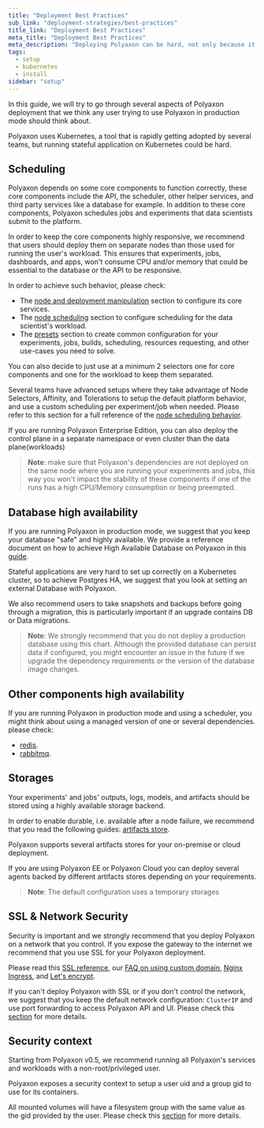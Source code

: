 ```yaml
---
title: "Deployment Best Practices"
sub_link: "deployment-strategies/best-practices"
title_link: "Deployment Best Practices"
meta_title: "Deployment Best Practices"
meta_description: "Deploying Polyaxon can be hard, not only because it requires using Kubernetes a tool that is hard to manage and maintain, but also because it is a stateful application. In this guide, we will try to go through several aspects of Polyaxon deployment that we think any user trying to use Polyaxon in production mode should think about."
tags:
  - setup
  - kubernetes
  - install
sidebar: "setup"
---
```


In this guide, we will try to go through several aspects of Polyaxon deployment that we think any user trying to use Polyaxon in production mode should think about.

Polyaxon uses Kubernetes, a tool that is rapidly getting adopted by several teams, but running stateful application on Kubernetes could be hard.

## Scheduling

Polyaxon depends on some core components to function correctly, these core components include the API, the scheduler, other helper services,
and third party services like a database for example. In addition to these core components, Polyaxon schedules jobs and experiments that data scientists submit to the platform.

In order to keep the core components highly responsive, we recommend that users should deploy them on separate nodes than those used for running the user's workload.
This ensures that experiments, jobs, dashboards, and apps, won't consume CPU and/or memory that could be essential to the database or the API to be responsive.

In order to achieve such behavior, please check:
 * The [node and deployment manipulation](/docs/setup/platform/common-reference/#node-and-deployment-manipulation/) section to configure its core services.
 * The [node scheduling](/docs/core/scheduling-strategies/node-scheduling/) section to configure scheduling for the data scientist's workload.
 * The [presets](/docs/core/scheduling-strategies/presets/) section to create common configuration for your experiments, jobs, builds, scheduling, resources requesting, and other use-cases you need to solve.

You can also decide to just use at a minimum 2 selectors one for core components and one for the workload to keep them separated.

Several teams have advanced setups where they take advantage of Node Selectors, Affinity, and Tolerations to setup the default platform behavior,
and use a custom scheduling per experiment/job when needed. Please refer to this section for a full reference of the [node scheduling behavior](/docs/setup/platform/common-reference/#node-and-deployment-manipulation).

If you are running Polyaxon Enterprise Edition, you can also deploy the control plane in a separate namespace or even cluster than the data plane(workloads)

> **Note**: make sure that Polyaxon's dependencies are not deployed on the same node where you are running your experiments and jobs,
> this way you won't impact the stability of these components if one of the runs has a high CPU/Memory consumption or being preempted.

## Database high availability

If you are running Polyaxon in production mode, we suggest that you keep your database "safe" and highly available.
We provide a reference document on how to achieve High Available Database on Polyaxon in this [guide](/docs/setup/platform/postgresql-ha/).

Stateful applications are very hard to set up correctly on a Kubernetes cluster, so to achieve Postgres HA, we suggest that you look at setting an external Database with Polyaxon.

We also recommend users to take snapshots and backups before going through a migration, this is particularly important if an upgrade contains DB or Data migrations.

> **Note**: We strongly recommend that you do not deploy a production database using this chart. Although the provided database can persist data if configured, 
> you might encounter an issue in the future if we upgrade the dependency requirements or the version of the database image changes.

## Other components high availability

If you are running Polyaxon in production mode and using a scheduler, you might think about using a managed version of one or several dependencies. please check:

 * [redis](/docs/setup/platform/redis-ha/).
 * [rabbitmq](/docs/setup/platform/rabbitmq-ha/).

## Storages

Your experiments' and jobs' outputs, logs, models, and artifacts should be stored using a highly available storage backend.

In order to enable durable, i.e. available after a node failure, we recommend that you read the following guides: [artifacts store](/docs/setup/connections/artifacts/).

Polyaxon supports several artifacts stores for your on-premise or cloud deployment.

If you are using Polyaxon EE or Polyaxon Cloud you can deploy several agents backed by different artifacts stores depending on your requirements.

> **Note**: The default configuration uses a temporary storages

## SSL & Network Security

Security is important and we strongly recommend that you deploy Polyaxon on a network that you control.
If you expose the gateway to the internet we recommend that you use SSL for your Polyaxon deployment.

Please read this [SSL reference](/docs/setup/platform/common-reference/#ssl),
our [FAQ on using custom domain](/faq/use-custom-domain/),
[Nginx Ingress](/integrations/nginx/),
and [Let's encrypt](/integrations/letsencrypt/).

If you can't deploy Polyaxon with SSL or if you don't control the network,
we suggest that you keep the default network configuration: `ClusterIP` and use port forwarding to access Polyaxon API and UI.
Please check this [section](/docs/setup/platform/#port-forward) for more details.

## Security context

Starting from Polyaxon v0.5, we recommend running all Polyaxon's services and workloads with a non-root/privileged user.

Polyaxon exposes a security context to setup a user uid and a group gid to use for its containers.

All mounted volumes will have a filesystem group with the same value as the gid provided by the user.
Please check this [section](/docs/setup/platform/common-reference/#security-context) for more details.
